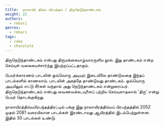 ```yaml
---
title: 	நாலாயிர திவ்ய பிரபந்தம் / திருநெடுந்தாண்டகம்
weight: 22
authors:
  - rmhari
genres:
  - rmhari 
tags:
  - cake
  - chocolate
---
```


திருநெடுந்தாண்டகம் என்பது திருமங்கையாழ்வாரருளிய நூல். இது தாண்டகம் என்ற செய்யுள் வகையைச்சார்ந்து இயற்றப்பட்டதாகும்.

பெயர்க்காரணம்
பாடலின் ஒவ்வொரு அடியும் இடையிலே தாண்டுவதை இந்தப் பாடல்களில் காணலாம். பாடலின் அகத்தே தாண்டுவது தாண்டகம். ஒவ்வொரு அடியிலும் எட்டு சீர்கள் வந்தால் அது நெடுந்தாண்டகம் என்றுரைப்பர். திருநெடுந்தாண்டகம் என்பது வைணவக்கடவுளைப் பற்றிய செய்யுளாதலால் 'திரு' என்று பெயர் தொடங்குகிறது.

நாலாயிரத்திவ்யபிரபந்தத்திரட்டில் பங்கு
இது நாலாயிரத்திவ்யப் பிரபந்தத்தில் 2052 முதல் 2081 வரையிலான பாடல்கள் இரண்டாவது ஆயிரத்தில் இடம்பெற்றுள்ளன. இதில் 30 பாடல்கள் உண்டு.